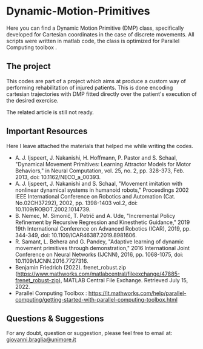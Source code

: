 # Dynamic-Motion-Primitives

Here you can find a Dynamic Motion Primitive (DMP) class, specifically developed for Cartesian coordinates in the case of discrete movements. All scripts were written in matlab code, the class is optimized for Parallel Computing toolbox . 

## The project
This codes are part of a project which aims at produce a custom way of performing rehabilitation of injured patients. This is done encoding cartesian trajectories with DMP fitted directly over the patient's execution of the desired exercise.

The related article is still not ready.

## Important Resources

Here I leave attached the materials that helped me while writing the codes.

- A. J. Ijspeert, J. Nakanishi, H. Hoffmann, P. Pastor and S. Schaal, "Dynamical Movement Primitives: Learning Attractor Models for Motor Behaviors," in Neural Computation, vol. 25, no. 2, pp. 328-373, Feb. 2013, doi: 10.1162/NECO_a_00393.
- A. J. Ijspeert, J. Nakanishi and S. Schaal, "Movement imitation with nonlinear dynamical systems in humanoid robots," Proceedings 2002 IEEE International Conference on Robotics and Automation (Cat. No.02CH37292), 2002, pp. 1398-1403 vol.2, doi: 10.1109/ROBOT.2002.1014739.
- B. Nemec, M. Simonič, T. Petrič and A. Ude, "Incremental Policy Refinement by Recursive Regression and Kinesthetic Guidance," 2019 19th International Conference on Advanced Robotics (ICAR), 2019, pp. 344-349, doi: 10.1109/ICAR46387.2019.8981606.
- R. Samant, L. Behera and G. Pandey, "Adaptive learning of dynamic movement primitives through demonstration," 2016 International Joint Conference on Neural Networks (IJCNN), 2016, pp. 1068-1075, doi: 10.1109/IJCNN.2016.7727316.
- Benjamin Friedrich (2022). frenet_robust.zip (https://www.mathworks.com/matlabcentral/fileexchange/47885-frenet_robust-zip), MATLAB Central File Exchange. Retrieved July 15, 2022. 
- Parallel Computing Toolbox : https://it.mathworks.com/help/parallel-computing/getting-started-with-parallel-computing-toolbox.html


## Questions & Suggestions
For any doubt, question or suggestion, please feel free to email at:
giovanni.braglia@unimore.it


